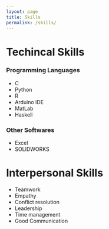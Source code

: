 ```yaml
---
layout: page
title: Skills
permalink: /skills/
---
```


# Techincal Skills
### Programming Languages
- C
- Python
- R
- Arduino IDE
- MatLab
- Haskell

### Other Softwares
- Excel
- SOLIDWORKS

# Interpersonal Skills
- Teamwork
- Empathy
- Conflict resolution
- Leadership
- Time management
- Good Communication
